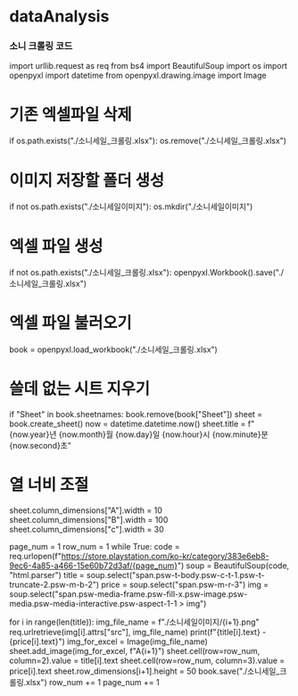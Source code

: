 # dataAnalysis

### 소니 크롤링 코드


import urllib.request as req
from bs4 import BeautifulSoup
import os
import openpyxl
import datetime
from openpyxl.drawing.image import Image

# 기존 엑셀파일 삭제
if os.path.exists("./소니세일_크롤링.xlsx"):
 os.remove("./소니세일_크롤링.xlsx")

# 이미지 저장할 폴더 생성
if not os.path.exists("./소니세일이미지"):
 os.mkdir("./소니세일이미지")


# 엑셀 파일 생성
if not os.path.exists("./소니세일_크롤링.xlsx"):
 openpyxl.Workbook().save("./소니세일_크롤링.xlsx")

# 엑셀 파일 불러오기
book = openpyxl.load_workbook("./소니세일_크롤링.xlsx")
# 쓸데 없는 시트 지우기
if "Sheet" in book.sheetnames:
 book.remove(book["Sheet"])
sheet = book.create_sheet()
now = datetime.datetime.now()
sheet.title = f"{now.year}년 {now.month}월 {now.day}일 {now.hour}시 {now.minute}분 {now.second}초"
# 열 너비 조절
sheet.column_dimensions["A"].width = 10
sheet.column_dimensions["B"].width = 100
sheet.column_dimensions["c"].width = 30


page_num = 1
row_num = 1
while True:
 code = req.urlopen(f"https://store.playstation.com/ko-kr/category/383e6eb8-9ec6-4a85-a466-15e60b72d3af/{page_num}")
 soup = BeautifulSoup(code, "html.parser")
 title = soup.select("span.psw-t-body.psw-c-t-1.psw-t-truncate-2.psw-m-b-2")
 price = soup.select("span.psw-m-r-3")
 img = soup.select("span.psw-media-frame.psw-fill-x.psw-image.psw-media.psw-media-interactive.psw-aspect-1-1 > img")


 for i in range(len(title)):
   img_file_name = f"./소니세일이미지/{i+1}.png"
   req.urlretrieve(img[i].attrs["src"], img_file_name)
   print(f"{title[i].text} - {price[i].text}")
   img_for_excel = Image(img_file_name)
   sheet.add_image(img_for_excel, f"A{i+1}")
   sheet.cell(row=row_num, column=2).value = title[i].text
   sheet.cell(row=row_num, column=3).value = price[i].text
   sheet.row_dimensions[i+1].height = 50
   book.save("./소니세일_크롤링.xlsx")
   row_num += 1
 page_num += 1
